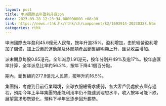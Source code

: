 ```yaml
---
layout: post
title: 申洲國際去年盈利升逾35%
date: 2023-03-28 12:23:34.000000000 +08:00
link: https://news.rthk.hk/rthk/ch/component/k2/1693914-20230328.htm
categories: rthk
---
```


申洲國際去年盈利45.6億元人民幣，按年升逾35%。盈利增加，由於經營盈利增加了儲備，加上受惠於運動類及休閒類產品銷售額明顯上升、匯兌收益增加。

派末期息每股0.85港元，全年派息1.91港元，按年分別升49%及逾17%。按年底匯率計算，全年派息比率約56.2%，按年下降4.1個百分點。

期內，銷售額約277.8億元人民幣，按年升約16.5%。

集團指，考慮到目前行業環境，全球衣服總需求疲弱，各大客戶仍處於去庫存過程，預期今年上半年集團的產能利用率仍不能達到理想水平，收入按年可能下跌，展望需求形勢變化，預料下半年呈逐步回升趨勢。
